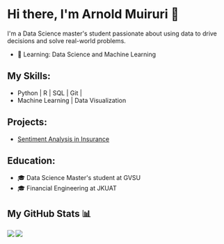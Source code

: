 # Hi there, I'm Arnold Muiruri 👋

I'm a Data Science master's student passionate about using data to drive decisions and solve real-world problems. 

- 🌱 Learning: Data Science and Machine Learning 

## My Skills:
- Python | R | SQL | Git | 
- Machine Learning | Data Visualization 

## Projects:
- [Sentiment Analysis in Insurance](https://github.com/arnoldmuiruri/insurance_sentiment_analysis)

## Education:
- 🎓 Data Science Master's student at GVSU
- 🎓 Financial Engineering at JKUAT 

## My GitHub Stats 📊
<a href="https://github.com/anuraghazra/github-readme-stats">
<img align="left" src="https://github-readme-stats.vercel.app/api?username=realonbebeto&count_private=true&show_icons=true" />
</a>
<a href="https://github.com/anuraghazra/convoychat">
<img align="center" src="https://github-readme-stats.vercel.app/api/top-langs/?username=realonbebeto" />
</a>

